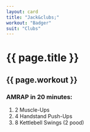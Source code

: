 ```yaml
---
layout: card
title: "Jack&clubs;"
workout: "Badger"
suit: "Clubs"
---
```


<h1>{{ page.title }}</h1>

<h2>{{ page.workout }}</h2>

<h3>AMRAP in 20 minutes:</h3>

<ol>
  <li>2 Muscle-Ups</li>
  <li>4 Handstand Push-Ups</li>
  <li>8 Kettlebell Swings (2 pood)</li>
</ol>
